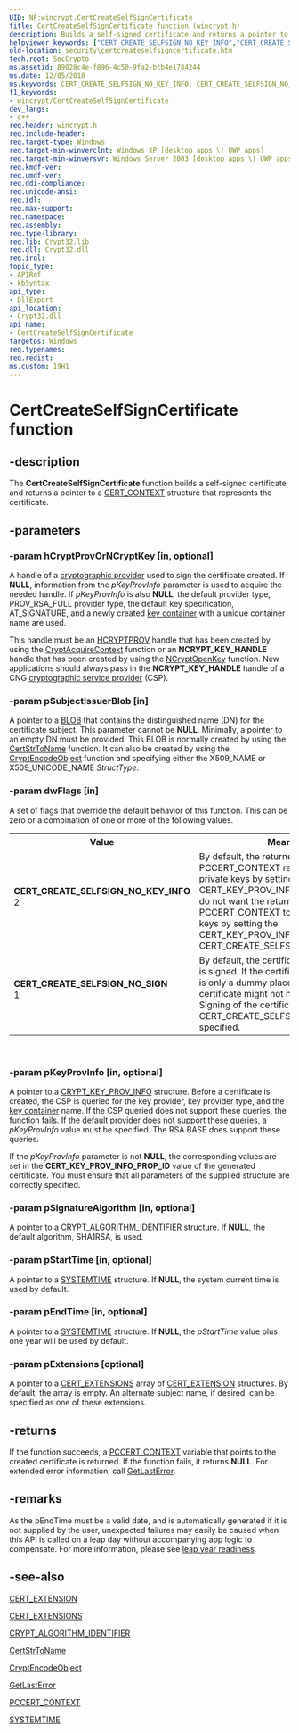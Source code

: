 ```yaml
---
UID: NF:wincrypt.CertCreateSelfSignCertificate
title: CertCreateSelfSignCertificate function (wincrypt.h)
description: Builds a self-signed certificate and returns a pointer to a CERT_CONTEXT structure that represents the certificate.helpviewer_keywords: ["CERT_CREATE_SELFSIGN_NO_KEY_INFO","CERT_CREATE_SELFSIGN_NO_SIGN","CertCreateSelfSignCertificate","CertCreateSelfSignCertificate function [Security]","_crypto2_certcreateselfsigncertificate","security.certcreateselfsigncertificate","wincrypt/CertCreateSelfSignCertificate"]
old-location: security\certcreateselfsigncertificate.htm
tech.root: SecCrypto
ms.assetid: 89028c4e-f896-4c50-9fa2-bcb4e1784244
ms.date: 12/05/2018
ms.keywords: CERT_CREATE_SELFSIGN_NO_KEY_INFO, CERT_CREATE_SELFSIGN_NO_SIGN, CertCreateSelfSignCertificate, CertCreateSelfSignCertificate function [Security], _crypto2_certcreateselfsigncertificate, security.certcreateselfsigncertificate, wincrypt/CertCreateSelfSignCertificate
f1_keywords:
- wincrypt/CertCreateSelfSignCertificate
dev_langs:
- c++
req.header: wincrypt.h
req.include-header: 
req.target-type: Windows
req.target-min-winverclnt: Windows XP [desktop apps \| UWP apps]
req.target-min-winversvr: Windows Server 2003 [desktop apps \| UWP apps]
req.kmdf-ver: 
req.umdf-ver: 
req.ddi-compliance: 
req.unicode-ansi: 
req.idl: 
req.max-support: 
req.namespace: 
req.assembly: 
req.type-library: 
req.lib: Crypt32.lib
req.dll: Crypt32.dll
req.irql: 
topic_type:
- APIRef
- kbSyntax
api_type:
- DllExport
api_location:
- Crypt32.dll
api_name:
- CertCreateSelfSignCertificate
targetos: Windows
req.typenames: 
req.redist: 
ms.custom: 19H1
---
```


# CertCreateSelfSignCertificate function


## -description


The <b>CertCreateSelfSignCertificate</b> function builds a self-signed certificate and returns a pointer to a 
<a href="https://docs.microsoft.com/windows/desktop/api/wincrypt/ns-wincrypt-cert_context">CERT_CONTEXT</a> structure that represents the certificate.


## -parameters




### -param hCryptProvOrNCryptKey [in, optional]

A handle of a <a href="https://docs.microsoft.com/windows/desktop/SecGloss/c-gly">cryptographic provider</a> used to sign the certificate created. If <b>NULL</b>, information from the <i>pKeyProvInfo</i> parameter is used to acquire the needed handle. If <i>pKeyProvInfo</i> is also <b>NULL</b>, the default provider type, PROV_RSA_FULL provider type, the default key specification, AT_SIGNATURE, and a newly created <a href="https://docs.microsoft.com/windows/desktop/SecGloss/k-gly">key container</a> with a unique container name are used.

This handle must be an <a href="https://docs.microsoft.com/windows/desktop/SecCrypto/hcryptprov">HCRYPTPROV</a> handle that has been created by using the 
<a href="https://docs.microsoft.com/windows/desktop/api/wincrypt/nf-wincrypt-cryptacquirecontexta">CryptAcquireContext</a> function or an <b>NCRYPT_KEY_HANDLE</b> handle that has been created by using the <a href="https://docs.microsoft.com/windows/desktop/api/ncrypt/nf-ncrypt-ncryptopenkey">NCryptOpenKey</a> function. New applications should always pass in the <b>NCRYPT_KEY_HANDLE</b> handle of a CNG <a href="https://docs.microsoft.com/windows/desktop/SecGloss/c-gly">cryptographic service provider</a> (CSP).


### -param pSubjectIssuerBlob [in]

A pointer to a <a href="https://docs.microsoft.com/windows/desktop/SecGloss/b-gly">BLOB</a> that contains the distinguished name (DN) for the certificate subject. This parameter cannot be <b>NULL</b>. Minimally, a pointer to an empty DN must be provided. This BLOB is normally created by using the 
<a href="https://docs.microsoft.com/windows/desktop/api/wincrypt/nf-wincrypt-certstrtonamea">CertStrToName</a> function. It can also be created by using the 
<a href="https://docs.microsoft.com/windows/desktop/api/wincrypt/nf-wincrypt-cryptencodeobject">CryptEncodeObject</a> function and specifying either the X509_NAME or X509_UNICODE_NAME <i>StructType</i>.


### -param dwFlags [in]

A set of flags that override the default behavior of this function. This can be zero or a combination of one or more of the following values.

<table>
<tr>
<th>Value</th>
<th>Meaning</th>
</tr>
<tr>
<td width="40%"><a id="CERT_CREATE_SELFSIGN_NO_KEY_INFO"></a><a id="cert_create_selfsign_no_key_info"></a><dl>
<dt><b>CERT_CREATE_SELFSIGN_NO_KEY_INFO</b></dt>
<dt>2</dt>
</dl>
</td>
<td width="60%">
By default, the returned PCCERT_CONTEXT references the <a href="https://docs.microsoft.com/windows/desktop/SecGloss/p-gly">private keys</a> by setting the CERT_KEY_PROV_INFO_PROP_ID. If you do not want the returned PCCERT_CONTEXT to reference private keys by setting the CERT_KEY_PROV_INFO_PROP_ID, specify CERT_CREATE_SELFSIGN_NO_KEY_INFO.

</td>
</tr>
<tr>
<td width="40%"><a id="CERT_CREATE_SELFSIGN_NO_SIGN"></a><a id="cert_create_selfsign_no_sign"></a><dl>
<dt><b>CERT_CREATE_SELFSIGN_NO_SIGN</b></dt>
<dt>1</dt>
</dl>
</td>
<td width="60%">
By default, the certificate being created is signed. If the certificate being created is only a dummy placeholder, the certificate might not need to be signed. Signing of the certificate is skipped if CERT_CREATE_SELFSIGN_NO_SIGN is specified.

</td>
</tr>
</table>
 


### -param pKeyProvInfo [in, optional]

A pointer to a <a href="https://docs.microsoft.com/windows/desktop/api/wincrypt/ns-wincrypt-crypt_key_prov_info">CRYPT_KEY_PROV_INFO</a> structure. Before a certificate is created, the CSP is queried for the key provider, key provider type, and the <a href="https://docs.microsoft.com/windows/desktop/SecGloss/k-gly">key container</a> name. If the CSP queried does not support these queries, the function fails. If the default provider does not support these queries, a <i>pKeyProvInfo</i> value must be specified. The RSA BASE does support these queries.

If the <i>pKeyProvInfo</i> parameter is not <b>NULL</b>, the corresponding values are set in the <b>CERT_KEY_PROV_INFO_PROP_ID</b> value of the generated certificate. You must ensure that all parameters of the supplied structure are correctly specified.


### -param pSignatureAlgorithm [in, optional]

A pointer to a <a href="https://docs.microsoft.com/windows/desktop/api/wincrypt/ns-wincrypt-crypt_algorithm_identifier">CRYPT_ALGORITHM_IDENTIFIER</a> structure. If <b>NULL</b>, the default algorithm, SHA1RSA, is used.


### -param pStartTime [in, optional]

A pointer to a <a href="https://docs.microsoft.com/windows/desktop/api/minwinbase/ns-minwinbase-systemtime">SYSTEMTIME</a> structure. If <b>NULL</b>, the system current time is used by default.


### -param pEndTime [in, optional]

A pointer to a <a href="https://docs.microsoft.com/windows/desktop/api/minwinbase/ns-minwinbase-systemtime">SYSTEMTIME</a> structure. If <b>NULL</b>, the <i>pStartTime</i> value plus one year will be used by default.


### -param pExtensions [optional]

A pointer to a <a href="https://docs.microsoft.com/windows/desktop/api/wincrypt/ns-wincrypt-cert_extensions">CERT_EXTENSIONS</a> array of <a href="https://docs.microsoft.com/windows/desktop/api/wincrypt/ns-wincrypt-cert_extension">CERT_EXTENSION</a> structures. By default, the array is empty. An alternate subject name, if desired, can be specified as one of these extensions.


## -returns



If the function succeeds, a <a href="https://docs.microsoft.com/windows/desktop/api/wincrypt/ns-wincrypt-cert_context">PCCERT_CONTEXT</a> variable that points to the created certificate is returned. If the function fails, it returns <b>NULL</b>. For extended error information, call 
<a href="https://docs.microsoft.com/windows/desktop/api/errhandlingapi/nf-errhandlingapi-getlasterror">GetLastError</a>.


## -remarks

As the pEndTime must be a valid date, and is automatically generated if it is not supplied by the user, unexpected failures may easily be caused when this API is called on a leap day without accompanying app logic to compensate. For more information, please see [leap year readiness](https://techcommunity.microsoft.com/t5/azure-developer-community-blog/it-s-2020-is-your-code-ready-for-leap-day/ba-p/1157279).


## -see-also




<a href="https://docs.microsoft.com/windows/desktop/api/wincrypt/ns-wincrypt-cert_extension">CERT_EXTENSION</a>



<a href="https://docs.microsoft.com/windows/desktop/api/wincrypt/ns-wincrypt-cert_extensions">CERT_EXTENSIONS</a>



<a href="https://docs.microsoft.com/windows/desktop/api/wincrypt/ns-wincrypt-crypt_algorithm_identifier">CRYPT_ALGORITHM_IDENTIFIER</a>



<a href="https://docs.microsoft.com/windows/desktop/api/wincrypt/nf-wincrypt-certstrtonamea">CertStrToName</a>



<a href="https://docs.microsoft.com/windows/desktop/api/wincrypt/nf-wincrypt-cryptencodeobject">CryptEncodeObject</a>



<a href="https://docs.microsoft.com/windows/desktop/api/errhandlingapi/nf-errhandlingapi-getlasterror">GetLastError</a>



<a href="https://docs.microsoft.com/windows/desktop/api/wincrypt/ns-wincrypt-cert_context">PCCERT_CONTEXT</a>



<a href="https://docs.microsoft.com/windows/desktop/api/minwinbase/ns-minwinbase-systemtime">SYSTEMTIME</a>
 

 

